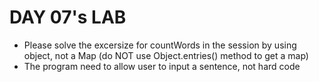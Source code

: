 # DAY 07's LAB
* Please solve the excersize for countWords in the session by using object, not a Map
(do NOT use Object.entries() method to get a map)
* The program need to allow user to input a sentence, not hard code